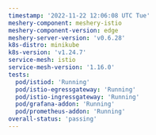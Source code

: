 ```yaml
---
timestamp: '2022-11-22 12:06:08 UTC Tue'
meshery-component: meshery-istio
meshery-component-version: edge
meshery-server-version: 'v0.6.28'
k8s-distro: minikube
k8s-version: 'v1.24.7'
service-mesh: istio
service-mesh-version: '1.16.0'
tests:
  pod/istiod: 'Running'
  pod/istio-egressgateway: 'Running'
  pod/istio-ingressgateway: 'Running'
  pod/grafana-addon: 'Running'
  pod/prometheus-addon: 'Running'
overall-status: 'passing'
---
```

